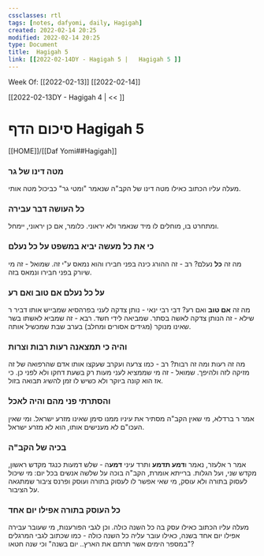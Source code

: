```yaml
---
cssclasses: rtl
tags: [notes, dafyomi, daily, Hagigah] 
created: 2022-02-14 20:25
modified: 2022-02-14 20:25
type: Document
title:  Hagigah 5
link: [[2022-02-14DY - Hagigah 5 |   Hagigah 5 ]]
---
```

Week Of: [[2022-02-13]]
[[2022-02-14]]

[[2022-02-13DY - Hagigah 4 | << ]] 

# סיכום הדף  Hagigah 5

[[HOME]]/[[Daf Yomi##Hagigah]]

### מטה דינו של גר
מעלה עליו הכתוב כאילו מטה דינו של הקב"ה  שנאמר "ומטי גר" כביכול מטה אותי.
### כל העושה דבר עבירה
ומתחרט בו, מוחלים לו מיד שנאמר ולא יראוני. כלומר, אם כן יראוני, יימחל.
### כי את כל מעשה יביא במשפט על כל נעלם
מה זה **כל** נעלם?
רב - זה ההורג כינה בפני חבירו והוא נמאס ע"י זה.
שמואל - זה מי שיורק בפני חבירו ונמאס בזה.
### על כל נעלם אם טוב ואם רע
מה זה **אם טוב** ואם רע?
דבי רבי ינאי - נותן צדקה לעני בפרהסיא שמבייש אותו
דביר ר שילא - זה הנותן צדקה לאשה בסתר. שמביאה לידי חשד.
רבא - זה שמביא לאשתו בשר שאינו מנוקר (מגידים אסורים ומחלב) בערב שבת
שמכשיל אותה.
### והיה כי תמצאנה רעות רבות וצרות
מה זה רעות ומה זה רבות?
רב - כמו צרעה ועקרב שעקצו אותו אדם שהרפואה של זה מזיקה לזה ולהיפך.
שמואל - זה מי שממציא לעני מעות רק בשעת דחקו ולא לפני כן. כי אז הוא קונה ביוקר ולא כשיש לו זמן להשיג תבואה בזול.
### והסתרתי פני מהם והיה לאכל
אמר ר ברדלא, מי שאין הקב"ה מסתיר את עיניו ממנו סימן שאינו מזרע ישראל.
ומי שאין העכו"ם לא מענישים אותו, הוא לא מזרע ישראל.
### בכיה של הקב"ה
אמר ר אלעזר, נאמר ו**דמע תדמע** ותרד עיני **דמע**ה - שלש דמעות כנגד מקדש ראשון, מקדש שני, ועל הגלות.
ברייתא אומרת, הקב"ה בוכה על שלשה אנשים בכל יום: מי שיכול לעסוק בתורה ולא עוסק, מי שאי אפשר לו לעסוק בתורה ועוסק ופרנס ציבור שמתגאה על הציבור.
### כל העוסק בתורה אפילו יום אחד
מעלה עליו הכתוב כאילו עסק בה כל השנה כולה.
וכן לגבי הפורענות, מי שעובר עבירה אפילו יום אחד בשנה, כאילו עובר עליה כל השנה כולה - כמו שכתוב לגבי המרגלים "במספר הימים אשר תרתם את הארץ.. יום בשנה" וכי שנה חטאו?
